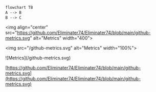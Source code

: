 ```mermaid
flowchart TB
A --> B
B --> C
```

\<img align="center" src="https://github.com/Eliminater74/Eliminater74/blob/main/github-metrics.svg" alt="Metrics" width="400">

\<img src="/github-metrics.svg" alt="Metrics" width="100%">

!\[Metrics\](/github-metrics.svg)

[https://github.com/Eliminater74/Eliminater74/blob/main/github-metrics.svg](https://github.com/Eliminater74/Eliminater74/blob/main/github-metrics.svg)
